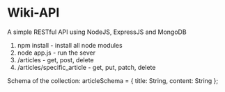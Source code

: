# Wiki-API

A simple RESTful API using NodeJS, ExpressJS and MongoDB

1) npm install - install all node modules
2) node app.js - run the sever 
3) /articles - get, post, delete
4) /articles/specific_article - get, put, patch, delete

Schema of the collection:
articleSchema = {
title: String,
content: String
};

